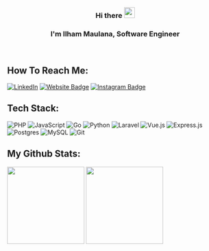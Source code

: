 
### <div align="center">Hi there <img src="https://media.giphy.com/media/hvRJCLFzcasrR4ia7z/giphy.gif" width="25"></div>  
### <div align="center">I'm Ilham Maulana, Software Engineer</div>  


<br/>  

## How To Reach Me:  
[![LinkedIn](https://img.shields.io/badge/LinkedIn-%230077B5.svg?logo=linkedin&logoColor=white)]([https://linkedin.com/in/fariz-rafiqi](https://www.linkedin.com/in/k4ilham/)) 
[![Website Badge](https://img.shields.io/badge/Website-3b5998?style=flat-square&logo=google-chrome&logoColor=white)](https://inercorp.com)
[![Instagram Badge](https://img.shields.io/badge/-Instagram-e4405f?style=flat-square&logo=Instagram&logoColor=white)](https://instagram.com/k4ilham/)

## Tech Stack:
![PHP](https://img.shields.io/badge/php-AEB2D5.svg?style=flat&logo=php&logoColor=white) 
![JavaScript](https://img.shields.io/badge/javascript-yellow.svg?style=flat&logo=javascript&logoColor=white) 
![Go](https://img.shields.io/badge/go-%2300ADD8.svg?style=flat&logo=go&logoColor=white) 
![Python](https://img.shields.io/badge/python-FFD43B.svg?style=flat&logo=python&logoColor=white) 
![Laravel](https://img.shields.io/badge/laravel-F05340.svg?style=flat&logo=laravel&logoColor=white) 
![Vue.js](https://img.shields.io/badge/vuedotjs-41B883.svg?style=flat&logo=vuedotjs&logoColor=white)
![Express.js](https://img.shields.io/badge/express.js-%23404d59.svg?style=flat&logo=express&logoColor=%2361DAFB)
![Postgres](https://img.shields.io/badge/postgres-%23316192.svg?style=flat&logo=postgresql&logoColor=white) 
![MySQL](https://img.shields.io/badge/mysql-F29111.svg?style=flat&logo=mysql&logoColor=00758F) 
![Git](https://img.shields.io/badge/git-black.svg?style=flat&logo=git&logoColor=white)

## My Github Stats:
<p>
  <img height="180em" src="https://github-readme-stats.vercel.app/api?username=k4ilham&show_icons=true&hide_border=true&&count_private=true&include_all_commits=true" />
  <img height="180em" src="https://github-readme-stats.vercel.app/api/top-langs/?username=k4ilham&show_icons=true&hide_border=true&layout=compact&langs_count=8"/>
</p>
